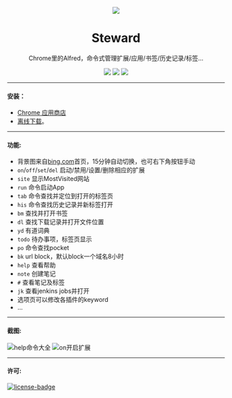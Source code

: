 <p align="center"><img src="http://owsjc7iz3.bkt.clouddn.com/440_280.jpg" /></p>
<h1 align="center">Steward</h1>
<p align="center">Chrome里的Alfred，命令式管理扩展/应用/书签/历史记录/标签...</p>
<p align="center">
   <a href="https://github.com/solobat/Steward/releases"><img src="https://img.shields.io/badge/lastest_version-2.5.3-blue.svg"></a>
   <a target="_blank" href="https://chrome.google.com/webstore/detail/dnkhdiodfglfckibnfcjbgddcgjgkacd"><img src="https://img.shields.io/badge/download-_chrome_webstore-brightgreen.svg"></a>
   <a href="http://owsjc7iz3.bkt.clouddn.com/Steward-2.5.3.crx"><img src="https://img.shields.io/badge/download-_crx-brightgreen.svg"></a>
</p>

***

#### 安装：
- [Chrome 应用商店](https://chrome.google.com/webstore/detail/dnkhdiodfglfckibnfcjbgddcgjgkacd)
- [离线下载](http://owsjc7iz3.bkt.clouddn.com/Steward-2.5.3.crx)。

---
#### 功能:
+ 背景图来自[bing.com](https://www.bing.com)首页，15分钟自动切换，也可右下角按钮手动
+ `on`/`off`/`set`/`del` 启动/禁用/设置/删除相应的扩展
+ `site` 显示MostVisited网站
+ `run` 命令启动App
+ `tab` 命令查找并定位到打开的标签页
+ `his` 命令查找历史记录并新标签打开
+ `bm` 查找并打开书签
+ `dl` 查找下载记录并打开文件位置
+ `yd` 有道词典
+ `todo` 待办事项，标签页显示
+ `po` 命令查找pocket
+ `bk` url block，默认block一个域名8小时
+ `help` 查看帮助
+ `note` 创建笔记
+ `#` 查看笔记及标签
+ `jk` 查看jenkins jobs并打开
+ 选项页可以修改各插件的keyword
+ ...

---
#### 截图:
![help命令大全](http://owsjc7iz3.bkt.clouddn.com/help.jpg)
![on开启扩展](http://owsjc7iz3.bkt.clouddn.com/on.jpg)  

---
#### 许可:
[![license-badge]][license-link]

<!-- Link -->
[version-badge]:    https://img.shields.io/badge/lastest_version-2.5.3-blue.svg
[version-link]:     https://github.com/solobat/Steward
[chrome-badge]:     https://img.shields.io/badge/download-_chrome_webstore-brightgreen.svg
[chrome-link]:      https://chrome.google.com/webstore/detail/dnkhdiodfglfckibnfcjbgddcgjgkacd
[offline-badge]:    https://img.shields.io/badge/download-_crx-brightgreen.svg
[offline-link]:     http://owsjc7iz3.bkt.clouddn.com/Steward-2.5.3.crx
[license-badge]:    https://img.shields.io/github/license/mashape/apistatus.svg
[license-link]:     https://opensource.org/licenses/MIT
